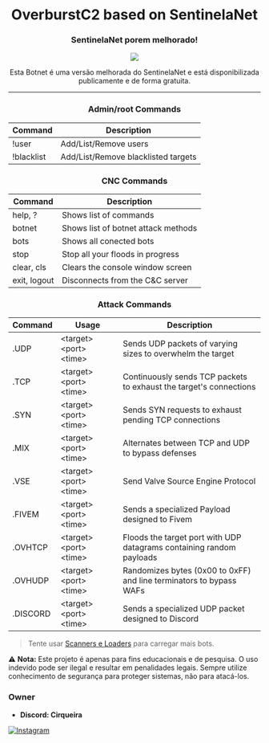 <div align="center">
    <h1>OverburstC2 based on SentinelaNet</h1>
    <h3>SentinelaNet porem melhorado!</h3>

  <p align="center">
      <img src="https://github.com/user-attachments/assets/cadc2e29-6d15-4e1a-b70b-639ae325d7d8">
  </p>
  <p>Esta Botnet é uma versão melhorada do SentinelaNet e está disponibilizada publicamente e de forma gratuita.</p>

</div>

---

<div align="center">

  ### Admin/root Commands
  Command | Description
  --------|------------
  !user   | Add/List/Remove users
  !blacklist | Add/List/Remove blacklisted targets
    
  ### CNC Commands
  Command | Description
  --------|------------
  help, ? | Shows list of commands
  botnet | Shows list of botnet attack methods
  bots | Shows all conected bots
  stop  | Stop all your floods in progress
  clear, cls | Clears the console window screen
  exit, logout | Disconnects from the C&C server

  ### Attack Commands
  Command  | Usage | Description
  ---------|-------|-------------
  .UDP     | \<target> \<port> \<time> | Sends UDP packets of varying sizes to overwhelm the target
  .TCP     | \<target> \<port> \<time> | Continuously sends TCP packets to exhaust the target's connections
  .SYN     | \<target> \<port> \<time> | Sends SYN requests to exhaust pending TCP connections
  .MIX     | \<target> \<port> \<time> | Alternates between TCP and UDP to bypass defenses
  .VSE     | \<target> \<port> \<time> | Send Valve Source Engine Protocol
  .FIVEM   | \<target> \<port> \<time> | Sends a specialized Payload designed to Fivem
  .OVHTCP  | \<target> \<port> \<time> | Floods the target port with UDP datagrams containing random payloads
  .OVHUDP  | \<target> \<port> \<time> | Randomizes bytes (0x00 to 0xFF) and line terminators to bypass WAFs
  .DISCORD | \<target> \<port> \<time> | Sends a specialized UDP packet designed to Discord
</div>

> Tente usar <a href="https://github.com/CirqueiraDev/botnet-exploits">Scanners e Loaders</a> para carregar mais bots.

⚠️ **Nota:** Este projeto é apenas para fins educacionais e de pesquisa. O uso indevido pode ser ilegal e resultar em penalidades legais. Sempre utilize conhecimento de segurança para proteger sistemas, não para atacá-los.

### Owner
- **Discord: Cirqueira**
  
<a href="https://www.instagram.com/cirqueirax/"><img src="https://img.shields.io/badge/Instagram-E4405F?style=for-the-badge&logo=instagram&logoColor=white" alt="Instagram"></a>
